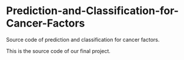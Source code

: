 # Prediction-and-Classification-for-Cancer-Factors
Source code of prediction and classification for cancer factors.

This is the source code of our final project.
